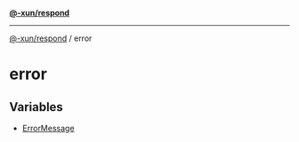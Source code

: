 [**@-xun/respond**](../README.md)

***

[@-xun/respond](../README.md) / error

# error

## Variables

- [ErrorMessage](variables/ErrorMessage.md)
